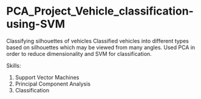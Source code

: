 # PCA_Project_Vehicle_classification-using-SVM
Classifying silhouettes of vehicles
Classified vehicles into different types based on silhouettes which may be viewed from many angles. Used PCA in order to reduce dimensionality and SVM for classification.

Skills:
1. Support Vector Machines
2. Principal Component Analysis
3. Classification
